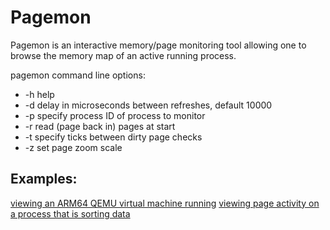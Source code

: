 # Pagemon

Pagemon is an interactive memory/page monitoring tool allowing one to browse the memory map of an active running process.

pagemon command line options:

* -h help
* -d delay in microseconds between refreshes, default 10000
* -p specify process ID of process to monitor
* -r read (page back in) pages at start
* -t specify ticks between dirty page checks
* -z set page zoom scale 

## Examples:

[viewing an ARM64 QEMU virtual machine running](https://www.youtube.com/embed/AS0s5nl_IXY)
[viewing page activity on a process that is sorting data](https://www.youtube.com/embed/Wq8YtKvC-Rw)

